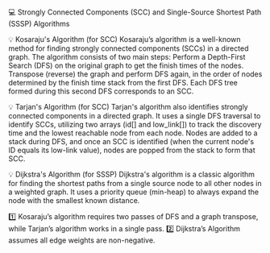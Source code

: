 💻 Strongly Connected Components (SCC) and Single-Source Shortest Path (SSSP) Algorithms

💡 Kosaraju's Algorithm (for SCC)
Kosaraju’s algorithm is a well-known method for finding strongly connected components (SCCs) in a directed graph. The algorithm consists of two main steps:
Perform a Depth-First Search (DFS) on the original graph to get the finish times of the nodes.
Transpose (reverse) the graph and perform DFS again, in the order of nodes determined by the finish time stack from the first DFS. Each DFS tree formed during this second DFS corresponds to an SCC.

💡 Tarjan's Algorithm (for SCC)
Tarjan's algorithm also identifies strongly connected components in a directed graph. It uses a single DFS traversal to identify SCCs, utilizing two arrays (id[] and low_link[]) to track the discovery time and the lowest reachable node from each node. Nodes are added to a stack during DFS, and once an SCC is identified (when the current node's ID equals its low-link value), nodes are popped from the stack to form that SCC.

💡 Dijkstra's Algorithm (for SSSP)
Dijkstra's algorithm is a classic algorithm for finding the shortest paths from a single source node to all other nodes in a weighted graph. It uses a priority queue (min-heap) to always expand the node with the smallest known distance.


1️⃣ Kosaraju’s algorithm requires two passes of DFS and a graph transpose, while Tarjan’s algorithm works in a single pass.
2️⃣ Dijkstra’s Algorithm assumes all edge weights are non-negative.
